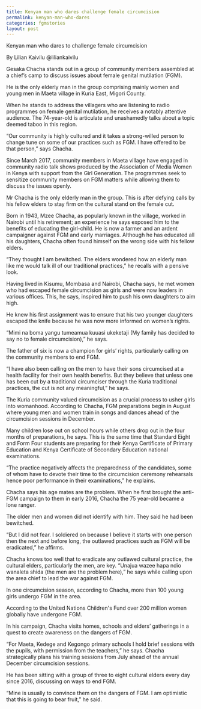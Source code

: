 ```yaml
---
title: Kenyan man who dares challenge female circumcision
permalink: kenyan-man-who-dares
categories: fgmstories
layout: post
---
```


Kenyan man who dares to challenge female circumcision

By Lilian Kaivilu
@liliankaivilu

Gesaka Chacha stands out in a group of community members assembled at a chief’s camp to discuss issues about female genital mutilation (FGM).

He is the only elderly man in the group comprising mainly women and young men in Maeta village in Kuria East, Migori County. 

When he stands to address the villagers who are listening to radio programmes on female genital mutilation, he receives a notably attentive audience. The 74-year-old is articulate and unashamedly talks about a topic deemed taboo in this region. 

“Our community is highly cultured and it takes a strong-willed person to change tune on some of our practices such as FGM. I have offered to be that person,” says Chacha. 

Since March 2017, community members in Maeta village have engaged in community radio talk shows produced by the Association of Media Women in Kenya with support from the Girl Generation. 
The programmes seek to sensitize community members on FGM matters while allowing them to discuss the issues openly. 

Mr Chacha is the only elderly man in the group. This is after defying calls by his fellow elders to stay firm on the cultural stand on the female cut. 

Born in 1943, Mzee Chacha, as popularly known in the village, worked in Nairobi until his retirement; an experience he says exposed him to the benefits of educating the girl-child. He is now a farmer and an ardent campaigner against FGM and early marriages.
Although he has educated all his daughters, Chacha often found himself on the wrong side with his fellow elders. 

“They thought I am bewitched. The elders wondered how an elderly man like me would talk ill of our traditional practices,” he recalls with  a pensive look.

Having lived in Kisumu, Mombasa and Nairobi, Chacha says, he met women who had escaped female circumcision as girls and were now leaders in various offices. This, he says, inspired him to push his own daughters to aim high. 

He knew his first assignment was to ensure that his two younger daughters escaped the knife because he was now more informed on women’s rights. 

“Mimi na boma yangu tumeamua kuuasi ukeketaji (My family has decided to say no to female circumcision),” he says.
 
The father of six is now a champion for girls’ rights, particularly calling on the community members to end FGM.

“I have also been calling on the men to have their sons circumcised at a health facility for their own health benefits. But they believe that unless one has been cut by a traditional circumciser through the Kuria traditional practices, the cut is not any meaningful,” he says. 

The Kuria community valued circumcision as a crucial process to usher girls into womanhood. According to Chacha, FGM preparations begin in August where young men and women train in songs and dances ahead of the circumcision sessions in December. 

Many children lose out on school hours while others drop out in the four months of preparations, he says. This is the same time that Standard Eight and Form Four students are preparing for their Kenya Certificate of Primary Education and Kenya Certificate of Secondary Education national examinations. 

“The practice negatively affects the preparedness of the candidates, some of whom have to devote their time to the circumcision ceremony rehearsals hence poor performance in their examinations,” he explains.
 
Chacha says his age mates are the problem. 
When he first brought the anti-FGM campaign to them in early 2016, Chacha the 75 year-old became a lone ranger. 

The older men and women did not identify with him. They said he had been bewitched. 

“But I did not fear. I soldiered on because I believe it starts with one person then the next and before long, the outlawed practices such as FGM will be eradicated,” he affirms.
  
Chacha knows too well that to eradicate any outlawed cultural practice, the cultural elders, particularly the men, are key. 
“Unajua wazee hapa ndio wanaleta shida (the men are the problem here),” he says while calling upon the area chief to lead the war against FGM.

In one circumcision season, according to Chacha, more than 100 young girls undergo FGM in the area. 

According to the United Nations Children's Fund over 200 million women globally have undergone FGM. 

In his campaign, Chacha visits homes, schools and elders’ gatherings in a quest to create awareness on the dangers of FGM. 

“For Maeta, Kedege and Kegongo primary schools I hold brief sessions with the pupils, with permission from the teachers,” he says.
Chacha strategically plans his training sessions from July ahead of the annual December circumcision sessions. 

He has been sitting with a group of three to eight cultural elders every day since 2016, discussing on ways to end FGM.

“Mine is usually to convince them on the dangers of FGM. I am optimistic that this is going to bear fruit,” he said.
